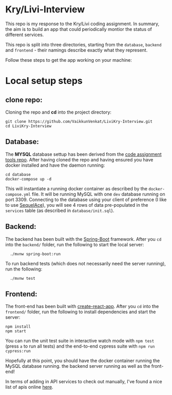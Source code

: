 # Kry/Livi-Interview
This repo is my response to the Kry/Livi coding assignment. In summary, the aim is to build an app that could periodically montior the status of different services.

This repo is split into three directories, starting from the `database`, `backend` and `frontend` - their namings describe exactly what they represent.

Follow these steps to get the app working on your machine:

# Local setup steps

## clone repo:

Cloning the repo and __cd__ into the project directory:

```teriminal
git clone https://github.com/VaikkunVenkat/LiviKry-Interview.git
cd LiviKry-Interview
```

## Database:

The __MYSQL__ database settup has been derived from the [code assignment tools repo](https://github.com/webbhalsa/code-assignment-tools). After having cloned the repo and having ensured you have docker installed and have the daemon running:

```terminal
cd database
docker-compose up -d
```

This will instantiate a running docker container as described by the `docker-compose.yml` file. It will be running MySQL with one `dev` database running on port 3309. Connecting to the database using your client of preference (I like to use [SequelAce](https://apps.apple.com/us/app/sequel-ace/id1518036000?mt=12)), you will see 4 rows of data pre-populated in the `services` table (as described in `database/init.sql`).


## Backend:

The backend has been built with the [Spring-Boot](https://spring.io/projects/spring-boot) framework. After you `cd` into the `backend/` folder, run the following to start the local server:

```terminal
  ./mvnw spring-boot:run
```

To run backend tests (which does not necessarily need the server running), run the following: 

```terminal
  ./mvnw test
```

## Frontend:

The front-end has been built with [create-react-app](https://reactjs.org/docs/create-a-new-react-app.html). After you `cd` into the `frontend/` folder, run the following to install dependencies and start the server:

```terminal
npm install
npm start
```

You can run the unit test suite in interactive watch mode with `npm test` (press `a` to run all tests) and the end-to-end cypress suite with `npm run cypress:run`

Hopefully at this point, you should have the docker container running the MySQL database running. the backend server running as well as the front-end!

In terms of adding in API services to check out manually, I've found a nice list of apis online [here](https://mixedanalytics.com/blog/list-actually-free-open-no-auth-needed-apis/).

